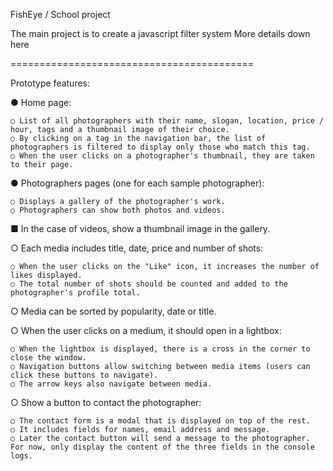 FishEye / School project 

The main project is to create a javascript filter system
More details down here

==========================================

Prototype features:

● Home page:

    ○ List of all photographers with their name, slogan, location, price / hour, tags and a thumbnail image of their choice.
    ○ By clicking on a tag in the navigation bar, the list of photographers is filtered to display only those who match this tag.
    ○ When the user clicks on a photographer's thumbnail, they are taken to their page.


● Photographers pages (one for each sample photographer):

    ○ Displays a gallery of the photographer's work.
    ○ Photographers can show both photos and videos.


■ In the case of videos, show a thumbnail image in the gallery.

○ Each media includes title, date, price and number of shots:

    ○ When the user clicks on the "Like" icon, it increases the number of likes displayed.
    ○ The total number of shots should be counted and added to the photographer's profile total.

○ Media can be sorted by popularity, date or title.

○ When the user clicks on a medium, it should open in a lightbox:

    ○ When the lightbox is displayed, there is a cross in the corner to close the window.
    ○ Navigation buttons allow switching between media items (users can click these buttons to navigate).
    ○ The arrow keys also navigate between media.

○ Show a button to contact the photographer:

    ○ The contact form is a modal that is displayed on top of the rest.
    ○ It includes fields for names, email address and message.
    ○ Later the contact button will send a message to the photographer. For now, only display the content of the three fields in the console logs.